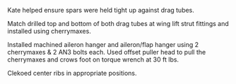 Kate helped ensure spars were held tight up against drag tubes.

Match drilled top and bottom of both drag tubes at wing lift strut fittings and installed using cherrymaxes.

Installed machined aileron hanger and aileron/flap hanger using 2 cherrymaxes & 2 AN3 bolts each. Used offset puller head to pull the cherrymaxes and crows foot on torque wrench at 30 ft lbs.

Clekoed center ribs in appropriate positions.
